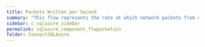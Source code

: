 ```yaml
---
title: Packets Written per Second
summary: "This flow represents the rate at which network packets from client applications are received by the SQL Azure database."
sidebar: c_sqlazure_sidebar
permalink: sqlazure_component_flwpacketsin
folder: ConnectSQLAzure
---
```

